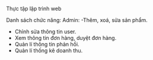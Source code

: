 Thực tập lập trình web

Danh sách chức năng:
Admin:
-Thêm, xoá, sửa sản phẩm.
- Chỉnh sửa thông tin user.
- Xem thông tin đơn hàng, duyệt đơn hàng.
- Quản lí thông tin phản hồi.
- Quản lí thống kê doanh thu.